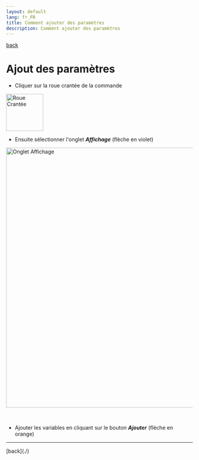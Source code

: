 ```yaml
---
layout: default
lang: fr_FR
title: Comment ajouter des paramètres
description: Comment ajouter des paramètres
---
```


[back](./)

# Ajout des paramètres

- Cliquer sur la roue crantée de la commande
<p><img src="../{{site.img}}/config_roue.png" alt="Roue Crantée" width="100"/></p>

- Ensuite sélectionner l'onglet <b><i>Affichage</i></b> (flèche en violet)<br/>
<p><img src="../{{site.img}}/config_onglet_affichage_action.png" alt="Onglet Affichage" width="700" /></p><br/>

- Ajouter les variables en cliquant sur le bouton <b><i>Ajouter</i></b> (flèche en orange)<br/>

<hr />
[back](./)
